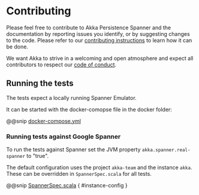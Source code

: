 # Contributing 

Please feel free to contribute to Akka Persistence Spanner and the documentation by reporting issues you identify, or by suggesting changes to the code. 
Please refer to our [contributing instructions](https://github.com/akka/akka/blob/master/CONTRIBUTING.md) to learn how it can be done.

We want Akka to strive in a welcoming and open atmosphere and expect all contributors to respect our [code of conduct](https://www.lightbend.com/conduct).

## Running the tests

The tests expect a locally running Spanner Emulator.

It can be started with the docker-comopse file in the docker folder:

@@snip [docker-compose.yml](/docker/docker-compose.yml)

### Running tests against Google Spanner

To run the tests against Spanner set the JVM property `akka.spanner.real-spanner` to "true".

The default configuration uses the project `akka-team` and the instance `akka`. These can be overridden in `SpannerSpec.scala` for all tests.

@@snip [SpannerSpec.scala](/journal/src/test/scala/akka/persistence/spanner/SpannerSpec.scala) { #instance-config } 
